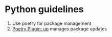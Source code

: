 # Python guidelines


1. Use poetry for package management
2. [Poetry Plugin: up](poetry.md) manages package updates
